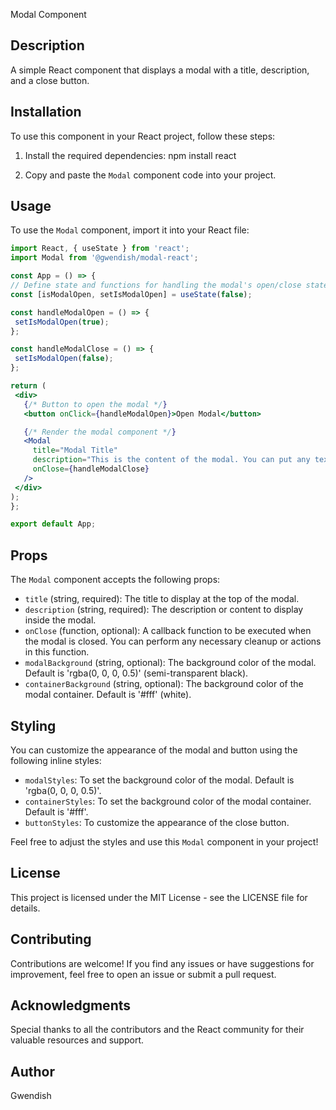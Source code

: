 Modal Component

Description
-----------
A simple React component that displays a modal with a title, description, and a close button.

Installation
------------
To use this component in your React project, follow these steps:

1. Install the required dependencies:
npm install react

2. Copy and paste the `Modal` component code into your project.

Usage
-----
To use the `Modal` component, import it into your React file:

```jsx
import React, { useState } from 'react';
import Modal from '@gwendish/modal-react';

const App = () => {
// Define state and functions for handling the modal's open/close state
const [isModalOpen, setIsModalOpen] = useState(false);

const handleModalOpen = () => {
 setIsModalOpen(true);
};

const handleModalClose = () => {
 setIsModalOpen(false);
};

return (
 <div>
   {/* Button to open the modal */}
   <button onClick={handleModalOpen}>Open Modal</button>

   {/* Render the modal component */}
   <Modal
     title="Modal Title"
     description="This is the content of the modal. You can put any text or JSX here."
     onClose={handleModalClose}
   />
 </div>
);
};

export default App;

```
Props
-----
The `Modal` component accepts the following props:

- `title` (string, required): The title to display at the top of the modal.
- `description` (string, required): The description or content to display inside the modal.
- `onClose` (function, optional): A callback function to be executed when the modal is closed. You can perform any necessary cleanup or actions in this function.
- `modalBackground` (string, optional): The background color of the modal. Default is 'rgba(0, 0, 0, 0.5)' (semi-transparent black).
- `containerBackground` (string, optional): The background color of the modal container. Default is '#fff' (white).

Styling
-------
You can customize the appearance of the modal and button using the following inline styles:

- `modalStyles`: To set the background color of the modal. Default is 'rgba(0, 0, 0, 0.5)'.
- `containerStyles`: To set the background color of the modal container. Default is '#fff'.
- `buttonStyles`: To customize the appearance of the close button.

Feel free to adjust the styles and use this `Modal` component in your project!

License
-------
This project is licensed under the MIT License - see the LICENSE file for details.

Contributing
------------
Contributions are welcome! If you find any issues or have suggestions for improvement, feel free to open an issue or submit a pull request.

Acknowledgments
---------------
Special thanks to all the contributors and the React community for their valuable resources and support.

Author
------
Gwendish